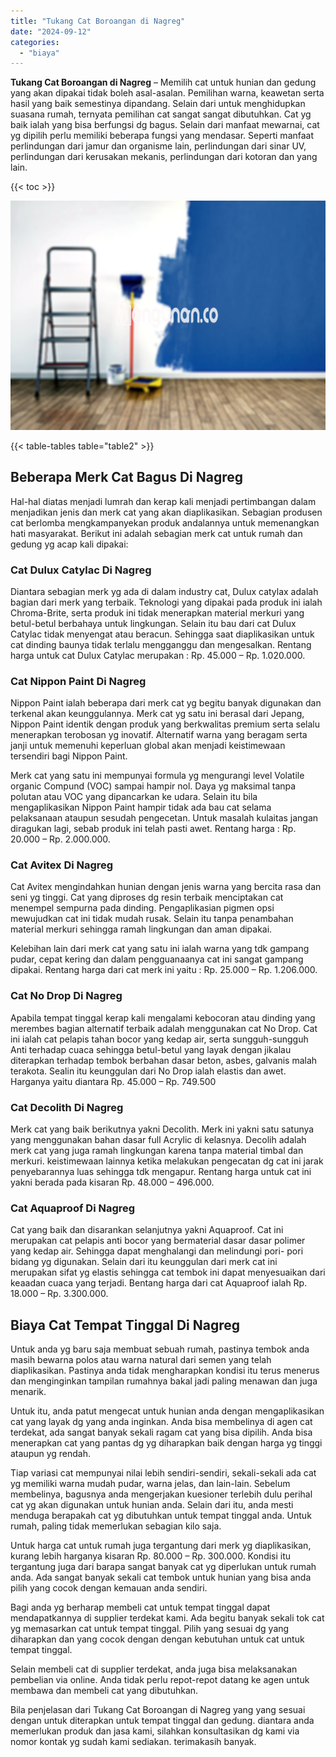```yaml
---
title: "Tukang Cat Boroangan di Nagreg"
date: "2024-09-12"
categories: 
  - "biaya"
---
```


**Tukang Cat Boroangan di Nagreg** – Memilih cat untuk hunian dan gedung yang akan dipakai tidak boleh asal-asalan. Pemilihan warna, keawetan serta hasil yang baik semestinya dipandang. Selain dari untuk menghidupkan suasana rumah, ternyata pemilihan cat sangat sangat dibutuhkan. Cat yg baik ialah yang bisa berfungsi dg bagus. Selain dari manfaat mewarnai, cat yg dipilih perlu memiliki beberapa fungsi yang mendasar. Seperti manfaat perlindungan dari jamur dan organisme lain, perlindungan dari sinar UV, perlindungan dari kerusakan mekanis, perlindungan dari kotoran dan yang lain.

{{< toc >}}

![Tukang Cat Boroangan di Nagreg](/images/jasa-cat-murah11.png)

{{< table-tables table="table2" >}}

## Beberapa Merk Cat Bagus Di Nagreg

Hal-hal diatas menjadi lumrah dan kerap kali menjadi pertimbangan dalam menjadikan jenis dan merk cat yang akan diaplikasikan. Sebagian produsen cat berlomba mengkampanyekan produk andalannya untuk memenangkan hati masyarakat. Berikut ini adalah sebagian merk cat untuk rumah dan gedung yg acap kali dipakai:

### Cat Dulux Catylac Di Nagreg

Diantara sebagian merk yg ada di dalam industry cat, Dulux catylax adalah bagian dari merk yang terbaik. Teknologi yang dipakai pada produk ini ialah Chroma-Brite, serta produk ini tidak menerapkan material merkuri yang betul-betul berbahaya untuk lingkungan. Selain itu bau dari cat Dulux Catylac tidak menyengat atau beracun. Sehingga saat diaplikasikan untuk cat dinding baunya tidak terlalu mengganggu dan mengesalkan. Rentang harga untuk cat Dulux Catylac merupakan : Rp. 45.000 – Rp. 1.020.000.

### Cat Nippon Paint Di Nagreg

Nippon Paint ialah beberapa dari merk cat yg begitu banyak digunakan dan terkenal akan keunggulannya. Merk cat yg satu ini berasal dari Jepang, Nippon Paint identik dengan produk yang berkwalitas premium serta selalu menerapkan terobosan yg inovatif. Alternatif warna yang beragam serta janji untuk memenuhi keperluan global akan menjadi keistimewaan tersendiri bagi Nippon Paint.

Merk cat yang satu ini mempunyai formula yg mengurangi level Volatile organic Compund (VOC) sampai hampir nol. Daya yg maksimal tanpa polutan atau VOC yang dipancarkan ke udara. Selain itu bila mengaplikasikan Nippon Paint hampir tidak ada bau cat selama pelaksanaan ataupun sesudah pengecetan. Untuk masalah kulaitas jangan diragukan lagi, sebab produk ini telah pasti awet. Rentang harga : Rp. 20.000 – Rp. 2.000.000.

### Cat Avitex Di Nagreg

Cat Avitex mengindahkan hunian dengan jenis warna yang bercita rasa dan seni yg tinggi. Cat yang diproses dg resin terbaik menciptakan cat menempel sempurna pada dinding. Pengaplikasian pigmen opsi mewujudkan cat ini tidak mudah rusak. Selain itu tanpa penambahan material merkuri sehingga ramah lingkungan dan aman dipakai.

Kelebihan lain dari merk cat yang satu ini ialah warna yang tdk gampang pudar, cepat kering dan dalam pengguanaanya cat ini sangat gampang dipakai. Rentang harga dari cat merk ini yaitu : Rp. 25.000 – Rp. 1.206.000.

### Cat No Drop Di Nagreg

Apabila tempat tinggal kerap kali mengalami kebocoran atau dinding yang merembes bagian alternatif terbaik adalah menggunakan cat No Drop. Cat ini ialah cat pelapis tahan bocor yang kedap air, serta sungguh-sungguh Anti terhadap cuaca sehingga betul-betul yang layak dengan jikalau diterapkan terhadap tembok berbahan dasar beton, asbes, galvanis malah terakota. Sealin itu keunggulan dari No Drop ialah elastis dan awet. Harganya yaitu diantara Rp. 45.000 – Rp. 749.500

### Cat Decolith Di Nagreg

Merk cat yang baik berikutnya yakni Decolith. Merk ini yakni satu satunya yang menggunakan bahan dasar full Acrylic di kelasnya. Decolih adalah merk cat yang juga ramah lingkungan karena tanpa material timbal dan merkuri. keistimewaan lainnya ketika melakukan pengecatan dg cat ini jarak penyebarannya luas sehingga tdk mengapur. Rentang harga untuk cat ini yakni berada pada kisaran Rp. 48.000 – 496.000.

### Cat Aquaproof Di Nagreg

Cat yang baik dan disarankan selanjutnya yakni Aquaproof. Cat ini merupakan cat pelapis anti bocor yang bermaterial dasar dasar polimer yang kedap air. Sehingga dapat menghalangi dan melindungi pori- pori bidang yg digunakan. Selain dari itu keunggulan dari merk cat ini merupakan sifat yg elastis sehingga cat tembok ini dapat menyesuaikan dari keaadan cuaca yang terjadi. Bentang harga dari cat Aquaproof ialah Rp. 18.000 – Rp. 3.300.000.

## Biaya Cat Tempat Tinggal Di Nagreg

Untuk anda yg baru saja membuat sebuah rumah, pastinya tembok anda masih bewarna polos atau warna natural dari semen yang telah diaplikasikan. Pastinya anda tidak mengharapkan kondisi itu terus menerus dan menginginkan tampilan rumahnya bakal jadi paling menawan dan juga menarik.

Untuk itu, anda patut mengecat untuk hunian anda dengan mengaplikasikan cat yang layak dg yang anda inginkan. Anda bisa membelinya di agen cat terdekat, ada sangat banyak sekali ragam cat yang bisa dipilih. Anda bisa menerapkan cat yang pantas dg yg diharapkan baik dengan harga yg tinggi ataupun yg rendah.

Tiap variasi cat mempunyai nilai lebih sendiri-sendiri, sekali-sekali ada cat yg memiliki warna mudah pudar, warna jelas, dan lain-lain. Sebelum membelinya, bagusnya anda mengerjakan kuesioner terlebih dulu perihal cat yg akan digunakan untuk hunian anda. Selain dari itu, anda mesti menduga berapakah cat yg dibutuhkan untuk tempat tinggal anda. Untuk rumah, paling tidak memerlukan sebagian kilo saja.

Untuk harga cat untuk rumah juga tergantung dari merk yg diaplikasikan, kurang lebih harganya kisaran Rp. 80.000 – Rp. 300.000. Kondisi itu tergantung juga dari barapa sangat banyak cat yg diperlukan untuk rumah anda. Ada sangat banyak sekali cat tembok untuk hunian yang bisa anda pilih yang cocok dengan kemauan anda sendiri.

Bagi anda yg berharap membeli cat untuk tempat tinggal dapat mendapatkannya di supplier terdekat kami. Ada begitu banyak sekali tok cat yg memasarkan cat untuk tempat tinggal. Pilih yang sesuai dg yang diharapkan dan yang cocok dengan dengan kebutuhan untuk cat untuk tempat tinggal.

Selain membeli cat di supplier terdekat, anda juga bisa melaksanakan pembelian via online. Anda tidak perlu repot-repot datang ke agen untuk membawa dan membeli cat yang dibutuhkan.

Bila penjelasan dari Tukang Cat Boroangan di Nagreg yang yang sesuai dengan untuk diterapkan untuk tempat tinggal dan gedung. diantara anda memerlukan produk dan jasa kami, silahkan konsultasikan dg kami via nomor kontak yg sudah kami sediakan. terimakasih banyak.
